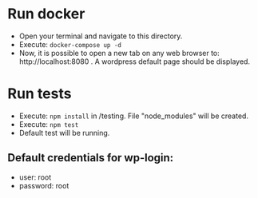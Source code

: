 # Run docker
- Open your terminal and navigate to this directory.
- Execute: `docker-compose up -d`
- Now, it is possible to open a new tab on any web browser to: http://localhost:8080 . A wordpress default page should be displayed.

# Run tests
- Execute: `npm install` in /testing. File "node_modules" will be created.
- Execute: `npm test`
- Default test will be running. 

## Default credentials for wp-login:

- user: root
- password: root
